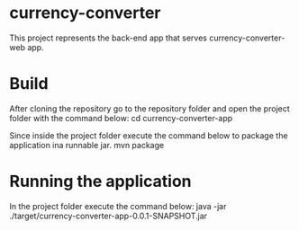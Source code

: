 # currency-converter
This project represents the back-end app that serves currency-converter-web app.

# Build
After cloning the repository go to the repository folder and open the project folder with the command below:
  cd currency-converter-app
  
Since inside the project folder execute the command below to package the application ina runnable jar.
  mvn package

# Running the application

In the project folder execute the command below:
  java -jar ./target/currency-converter-app-0.0.1-SNAPSHOT.jar
  
